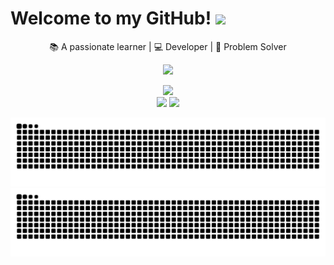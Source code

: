 # Welcome to my GitHub! <img src="https://media.giphy.com/media/hvRJCLFzcasrR4ia7z/giphy.gif" width="25px">

<div align="center">
  📚 A passionate learner | 💻 Developer | 🎯 Problem Solver
  
  [<img src="https://img.shields.io/badge/Blog-FF4088?style=for-the-badge&logo=hugo&logoColor=white" />](https://wanghaoyuuu-github-io.pages.dev/)
  
  <img src="https://profile-counter.glitch.me/WangHaoyuuu/count.svg" />
  
</div>

<div align="center">
  <img height="180em" src="https://github-readme-stats.vercel.app/api?username=WangHaoyuuu&show_icons=true&theme=tokyonight"/>
  <img height="180em" src="https://github-readme-stats.vercel.app/api/top-langs/?username=WangHaoyuuu&layout=compact&theme=tokyonight"/>
</div>

<div align="center">
  
![GitHub Snake Light](https://raw.githubusercontent.com/WangHaoyuuu/WangHaoyuuu/output/github-contribution-grid-snake.svg#gh-light-mode-only)
![GitHub Snake dark](https://raw.githubusercontent.com/WangHaoyuuu/WangHaoyuuu/output/github-contribution-grid-snake-dark.svg#gh-dark-mode-only)

</div>